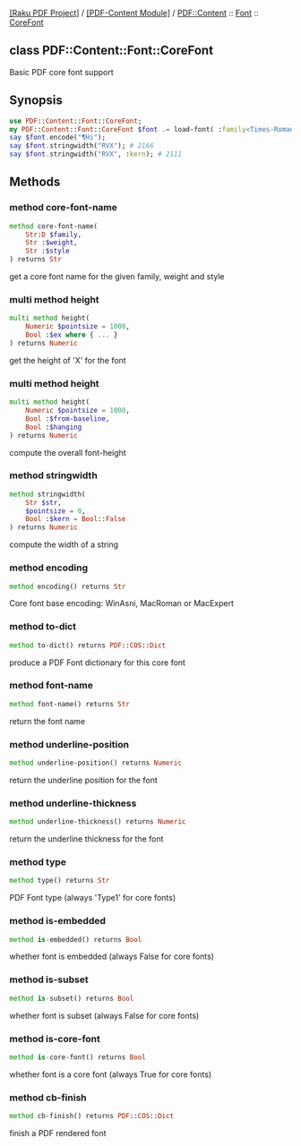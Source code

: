 [[Raku PDF Project]](https://pdf-raku.github.io)
 / [[PDF-Content Module]](https://pdf-raku.github.io/PDF-Content-raku)
 / [PDF::Content](https://pdf-raku.github.io/PDF-Content-raku/PDF/Content)
 :: [Font](https://pdf-raku.github.io/PDF-Content-raku/PDF/Content/Font)
 :: [CoreFont](https://pdf-raku.github.io/PDF-Content-raku/PDF/Content/Font/CoreFont)

class PDF::Content::Font::CoreFont
----------------------------------

Basic PDF core font support

Synopsis
--------

```raku
use PDF::Content::Font::CoreFont;
my PDF::Content::Font::CoreFont $font .= load-font( :family<Times-Roman>, :weight<bold> );
say $font.encode("¶Hi");
say $font.stringwidth("RVX"); # 2166
say $font.stringwidth("RVX", :kern); # 2111
```

Methods
-------

### method core-font-name

```raku
method core-font-name(
    Str:D $family,
    Str :$weight,
    Str :$style
) returns Str
```

get a core font name for the given family, weight and style

### multi method height

```raku
multi method height(
    Numeric $pointsize = 1000,
    Bool :$ex where { ... }
) returns Numeric
```

get the height of 'X' for the font

### multi method height

```raku
multi method height(
    Numeric $pointsize = 1000,
    Bool :$from-baseline,
    Bool :$hanging
) returns Numeric
```

compute the overall font-height

### method stringwidth

```raku
method stringwidth(
    Str $str,
    $pointsize = 0,
    Bool :$kern = Bool::False
) returns Numeric
```

compute the width of a string

### method encoding

```raku
method encoding() returns Str
```

Core font base encoding: WinAsni, MacRoman or MacExpert

### method to-dict

```raku
method to-dict() returns PDF::COS::Dict
```

produce a PDF Font dictionary for this core font

### method font-name

```raku
method font-name() returns Str
```

return the font name

### method underline-position

```raku
method underline-position() returns Numeric
```

return the underline position for the font

### method underline-thickness

```raku
method underline-thickness() returns Numeric
```

return the underline thickness for the font

### method type

```raku
method type() returns Str
```

PDF Font type (always 'Type1' for core fonts)

### method is-embedded

```raku
method is-embedded() returns Bool
```

whether font is embedded (always False for core fonts)

### method is-subset

```raku
method is-subset() returns Bool
```

whether font is subset (always False for core fonts)

### method is-core-font

```raku
method is-core-font() returns Bool
```

whether font is a core font (always True for core fonts)

### method cb-finish

```raku
method cb-finish() returns PDF::COS::Dict
```

finish a PDF rendered font

